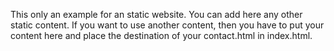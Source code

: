 This only an example for an static website. You can add here any other static content.
If you want to use another content, then you have to put your content here and place the destination of your contact.html in index.html.
